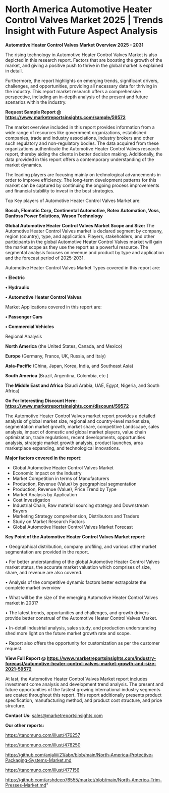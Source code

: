 # North America Automotive Heater Control Valves Market 2025 | Trends Insight with Future Aspect Analysis

<Strong> Automotive Heater Control Valves Market Overview 2025 - 2031</strong>

The rising technology in Automotive Heater Control Valves Market is also depicted in this research report. Factors that are boosting the growth of the market, and giving a positive push to thrive in the global market is explained in detail.

Furthermore, the report highlights on emerging trends, significant drivers, challenges, and opportunities, providing all necessary data for thriving in the industry. This report market research offers a comprehensive perspective, including an in-depth analysis of the present and future scenarios within the industry.

<strong>Request Sample Report @ <a href=https://www.marketreportsinsights.com/sample/59572>https://www.marketreportsinsights.com/sample/59572</a></strong>

The market overview included in this report provides information from a wide range of resources like government organizations, established companies, trade and industry associations, industry brokers and other such regulatory and non-regulatory bodies. The data acquired from these organizations authenticate the Automotive Heater Control Valves research report, thereby aiding the clients in better decision making. Additionally, the data provided in this report offers a contemporary understanding of the market dynamics.

The leading players are focusing mainly on technological advancements in order to improve efficiency. The long-term development patterns for this market can be captured by continuing the ongoing process improvements and financial stability to invest in the best strategies.

Top Key players of Automotive Heater Control Valves Market are:

<strong>Bosch, Flomatic Corp, Continental Automotive, Rotex Automation, Voss, Danfoss Power Solutions, Wason Technology</strong>

<strong><b>Global Automotive Heater Control Valves Market Scope and Size:</b></strong>
The Automotive Heater Control Valves market is declared segment by company, region (country), type, and application. Players, stakeholders, and other participants in the global Automotive Heater Control Valves market will gain the market scope as they use the report as a powerful resource. The segmental analysis focuses on revenue and product by type and application and the forecast period of 2025-2031.

Automotive Heater Control Valves Market Types covered in this report are:

<strong>• Electric

• Hydraulic

• Automotive Heater Control Valves</strong>

Market Applications covered in this report are:

<strong>• Passenger Cars

• Commercial Vehicles</strong> 

Regional Analysis

<strong>North America</strong> (the United States, Canada, and Mexico)

<strong>Europe</strong> (Germany, France, UK, Russia, and Italy)

<strong>Asia-Pacific</strong> (China, Japan, Korea, India, and Southeast Asia)

<strong>South America</strong> (Brazil, Argentina, Colombia, etc.)

<strong>The Middle East and Africa</strong> (Saudi Arabia, UAE, Egypt, Nigeria, and South Africa)

<strong>Go For Interesting Discount Here: <a href=https://www.marketreportsinsights.com/discount/59572>https://www.marketreportsinsights.com/discount/59572</a></strong>

The Automotive Heater Control Valves market report provides a detailed analysis of global market size, regional and country-level market size, segmentation market growth, market share, competitive Landscape, sales analysis, impact of domestic and global market players, value chain optimization, trade regulations, recent developments, opportunities analysis, strategic market growth analysis, product launches, area marketplace expanding, and technological innovations.

<strong><b>Major factors covered in the report:</b></strong>
<ul>
  <li>Global Automotive Heater Control Valves Market </li>
  <li>Economic Impact on the Industry</li>
  <li>Market Competition in terms of Manufacturers</li>
  <li>Production, Revenue (Value) by geographical segmentation</li>
  <li>Production, Revenue (Value), Price Trend by Type</li>
  <li>Market Analysis by Application</li>
  <li>Cost Investigation</li>
  <li>Industrial Chain, Raw material sourcing strategy and Downstream Buyers</li>
  <li>Marketing Strategy comprehension, Distributors and Traders</li>
  <li>Study on Market Research Factors</li>
  <li>Global Automotive Heater Control Valves Market Forecast</li>
</ul>

<strong><b>Key Point of the Automotive Heater Control Valves Market report:</b></strong>

• Geographical distribution, company profiling, and various other market segmentation are provided in the report.

• For better understanding of the global Automotive Heater Control Valves market status, the accurate market valuation which comprises of size, share, and revenue are also covered.

• Analysis of the competitive dynamic factors better extrapolate the complete market overview

• What will be the size of the emerging Automotive Heater Control Valves market in 2031?

• The latest trends, opportunities and challenges, and growth drivers provide better construal of the Automotive Heater Control Valves Market.

• In-detail industrial analysis, sales study, and production understanding shed more light on the future market growth rate and scope.

• Report also offers the opportunity for customization as per the customer request.

<strong><b>View Full Report @ <a href=https://www.marketreportsinsights.com/industry-forecast/automotive-heater-control-valves-market-growth-and-size-2021-59572>https://www.marketreportsinsights.com/industry-forecast/automotive-heater-control-valves-market-growth-and-size-2021-59572</a></b></strong>


At last, the Automotive Heater Control Valves Market report includes investment come analysis and development trend analysis. The present and future opportunities of the fastest growing international industry segments are coated throughout this report. This report additionally presents product specification, manufacturing method, and product cost structure, and price structure.

<strong>Contact Us:</strong>
sales@marketreportsinsights.com

<strong>Our other reports:</strong>

<a href=https://tanomuno.com/illust/476257>https://tanomuno.com/illust/476257</a>

<a href=https://tanomuno.com/illust/478250>https://tanomuno.com/illust/478250</a>

<a href=https://github.com/anjaliiii21/abn/blob/main/North-America-Protective-Packaging-Systems-Market.md>https://github.com/anjaliiii21/abn/blob/main/North-America-Protective-Packaging-Systems-Market.md</a>

<a href=https://tanomuno.com/illust/477156>https://tanomuno.com/illust/477156</a>

<a href=https://github.com/arshdeep76555/market/blob/main/North-America-Trim-Presses-Market.md>https://github.com/arshdeep76555/market/blob/main/North-America-Trim-Presses-Market.md</a>"
